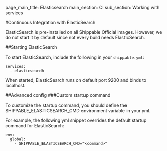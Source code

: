 page_main_title: Elasticsearch
main_section: CI
sub_section: Working with services

#Continuous Integration with ElasticSearch

ElasticSearch is pre-installed on all Shippable Official images. However, we do not start it by default since not every build needs ElasticSearch.

##Starting ElasticSearch

To start ElasticSearch, include the following in your `shippable.yml`:

```
services:
  - elasticsearch
```

When started, ElasticSearch runs on default port 9200 and binds to localhost.

##Advanced config
###Custom startup command

To customize the startup command, you should define the SHIPPABLE_ELASTICSEARCH_CMD environment variable in your yml.

For example, the following yml snippet overrides the default startup command for ElasticSearch:

```
env:
  global:
    - SHIPPABLE_ELASTICSEARCH_CMD="<command>"
```
